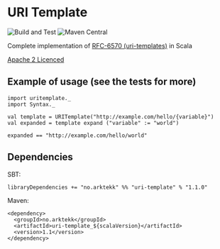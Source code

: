 URI Template
=============
![Build and Test](https://github.com/arktekk/uri-template/workflows/Build%20and%20Test/badge.svg) ![Maven Central](https://maven-badges.herokuapp.com/maven-central/no.arktekk/uri-template_2.13/badge.svg)


Complete implementation of [RFC-6570 (uri-templates)](http://tools.ietf.org/html/rfc6570) in Scala

[Apache 2 Licenced](http://www.apache.org/licenses/LICENSE-2.0)

Example of usage (see the tests for more)
--------------------------------------------------

	import uritemplate._
	import Syntax._

	val template = URITemplate("http://example.com/hello/{variable}")
	val expanded = template expand ("variable" := "world")

	expanded == "http://example.com/hello/world"

Dependencies
------------

SBT:

	libraryDependencies += "no.arktekk" %% "uri-template" % "1.1.0"

Maven:

	<dependency>
	  <groupId>no.arktekk</groupId>
	  <artifactId>uri-template_${scalaVersion}</artifactId>
	  <version>1.1</version>
	</dependency>
